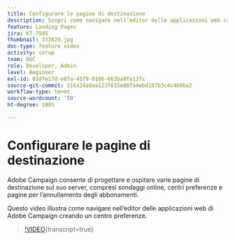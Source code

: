 ```yaml
---
title: Configurare le pagine di destinazione
description: Scopri come navigare nell’editor delle applicazioni web creando un centro preferenze.
feature: Landing Pages
jira: KT-7945
thumbnail: 333629.jpg
doc-type: feature video
activity: setup
team: DOC
role: Developer, Admin
level: Beginner
exl-id: 81dfe17d-e87a-4579-8106-663ba9fe13fc
source-git-commit: 116a24a8aa123f615e08fa4ebd187b3c4c460ba2
workflow-type: tm+mt
source-wordcount: '59'
ht-degree: 100%

---
```


# Configurare le pagine di destinazione

Adobe Campaign consente di progettare e ospitare varie pagine di destinazione sul suo server, compresi sondaggi online, centri preferenze e pagine per l’annullamento degli abbonamenti.

Questo video illustra come navigare nell’editor delle applicazioni web di Adobe Campaign creando un centro preferenze.

>[!VIDEO](https://video.tv.adobe.com/v/333629?quality=12&learn=on){transcript=true}
